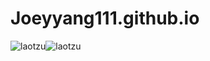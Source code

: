 # Joeyyang111.github.io
![laotzu](https://user-images.githubusercontent.com/101511974/158086406-0b8a8808-f681-46ea-9973-b210c3fe29ab.jpg)![laotzu](https://user-images.githubusercontent.com/101511974/158086754-96d060c8-c2de-4523-8f43-6dba8ddbe4af.jpg)


